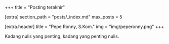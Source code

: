 +++
title = "Posting terakhir"

[extra]
section_path = "posts/_index.md"
max_posts = 5

[extra.header]
title = "Pepe Ronny, S.Kom."
img = "img/peperonny.png"
+++

Kadang nulis yang penting, kadang yang penting nulis.
